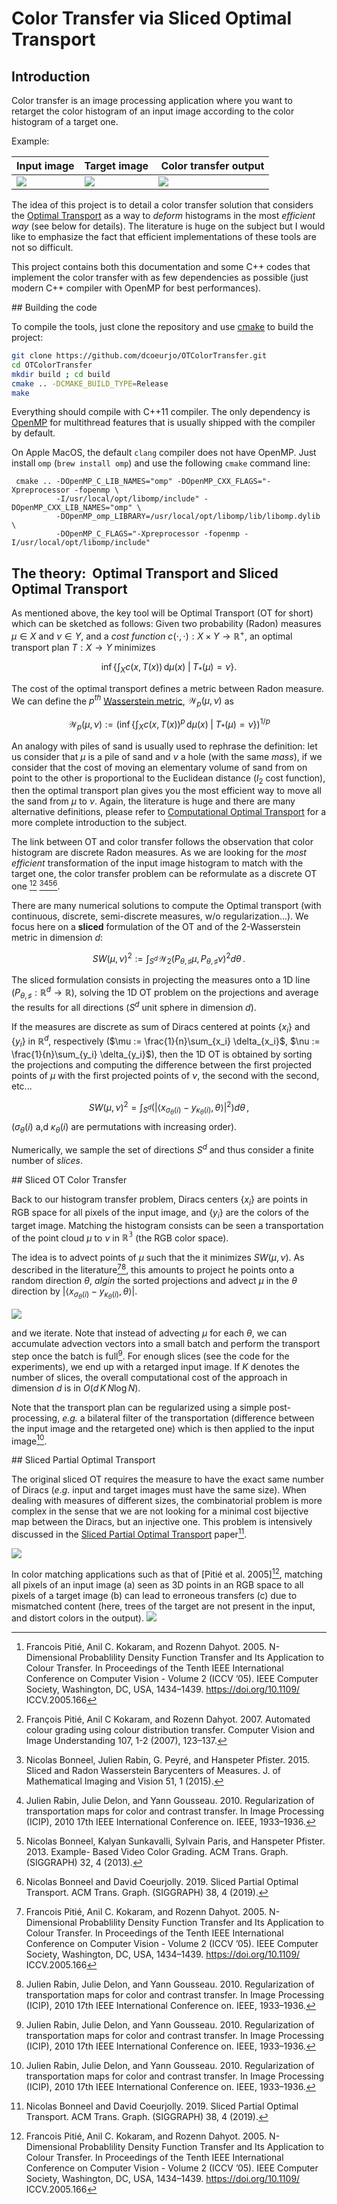 # Color Transfer via Sliced Optimal Transport

## Introduction

Color transfer is an image processing application where you want to retarget the
color histogram of an input image according to the color histogram of a target one.

Example:

Input image  | Target image | Color transfer output
-------|---------|----
![](images/pexelA-0.png) | ![](images/pexelB-0.png) | ![](images/output.png)



The idea of this project is to detail a color transfer solution that considers
the [Optimal Transport](https://en.wikipedia.org/wiki/Transportation_theory_(mathematics)) as
a way to *deform*  histograms in the most *efficient way* (see below for details). The literature is huge on the subject but I would like to emphasize the fact that
efficient implementations of these tools are not so difficult.


This project contains both this documentation and some C++ codes that implement the color transfer with as few dependencies as possible (just modern C++ compiler with OpenMP for best performances).

## Building the code

To compile the tools, just clone the repository and use [cmake](http://cmake.org) to build
the project:

``` bash
git clone https://github.com/dcoeurjo/OTColorTransfer.git
cd OTColorTransfer
mkdir build ; cd build
cmake .. -DCMAKE_BUILD_TYPE=Release
make
```

Everything should compile with C++11 compiler. The only dependency is [OpenMP](http://openmp.org)
for multithread features that is usually shipped with the compiler by default.

On Apple MacOS, the default `clang` compiler does not have OpenMP. Just install `omp` (`brew install omp`) and use the following `cmake` command line:

     cmake .. -DOpenMP_C_LIB_NAMES="omp" -DOpenMP_CXX_FLAGS="-Xpreprocessor -fopenmp \
              -I/usr/local/opt/libomp/include" -DOpenMP_CXX_LIB_NAMES="omp" \
              -DOpenMP_omp_LIBRARY=/usr/local/opt/libomp/lib/libomp.dylib \
              -DOpenMP_C_FLAGS="-Xpreprocessor -fopenmp -I/usr/local/opt/libomp/include"

## The theory:  Optimal Transport and Sliced Optimal Transport

As mentioned above, the key tool will be Optimal Transport (OT for short) which can be sketched as follows: Given two  probability (Radon) measures $\mu\in X$ and $\nu\in Y$, and a *cost function* $c(\cdot,\cdot): X\times Y \rightarrow \mathbb{R}^+$, an optimal transport plan $T: X\rightarrow Y$ minimizes

$${\displaystyle \inf \left\{\left.\int _{X}c(x,T(x))\,\mathrm {d} \mu (x)\;\right|\;T_{*}(\mu )=\nu \right\}.}$$

The cost of the optimal transport defines a metric between Radon measure. We can define the  $p^{th}$ [Wasserstein metric](https://en.wikipedia.org/wiki/Wasserstein_metric), $\mathcal{W}_p(\mu,\nu)$ as

$$\displaystyle \mathcal{W}_{p}(\mu ,\nu ):={\left(\displaystyle \inf \left\{\left.\int _{X}c(x,T(x))^p\,\mathrm {d} \mu (x)\;\right|\;T_{*}(\mu )=\nu \right\}\right)^{1/p}}$$

An analogy with piles of sand is usually used to rephrase the definition: let us consider that $\mu$ is a pile of sand and $\nu$ a hole (with the same *mass*), if we consider that the cost of moving an elementary volume of sand from on point to the other is proportional to the Euclidean distance ($l_2$ cost function), then the optimal transport plan gives you the most efficient way to move all the sand from $\mu$ to $\nu$. Again, the literature is huge and there are many alternative definitions, please refer to [Computational Optimal Transport](https://optimaltransport.github.io/book/) for a more complete introduction to the subject.

The link between OT and color transfer follows the observation that color histogram are discrete Radon measures. As we are looking for the *most efficient* transformation of the input image histogram to match with the target one, the color transfer problem can be reformulate as a discrete OT one [^b1][^b2] [^b3][^b4][^b5][^b6].

There are many numerical solutions to compute the Optimal transport (with continuous, discrete, semi-discrete measures, w/o regularization...). We focus here on a **sliced** formulation of the OT and of the 2-Wasserstein metric in dimension $d$:

$$ SW(\mu,\nu)^2 := \int_{S^d} \mathcal{W}_2( P_{\theta,\sharp}\mu,P_{\theta,\sharp}\nu)^2 d\theta\,.$$

The sliced formulation consists in projecting the measures onto a 1D line ($P_{\theta,\sharp}: \mathbb{R}^d\rightarrow \mathbb{R}$), solving the 1D OT problem on the projections and average the results for all directions ($S^d$ unit sphere in dimension $d$).

If the measures are discrete as sum of Diracs centered at points $\{x_i\}$ and $\{y_i\}$ in $\mathbb{R}^d$, respectively ($\mu := \frac{1}{n}\sum_{x_i} \delta_{x_i}$, $\nu := \frac{1}{n}\sum_{y_i} \delta_{y_i}$), then the 1D OT is obtained by sorting the projections and computing the difference between the first projected points of $\mu$ with the first projected points of $\nu$, the second with the second, etc...

$$ SW(\mu,\nu)^2 = \int_{S^d} \left(|\langle  x_{\sigma_\theta(i)} - y_{\kappa_\theta(i)},\theta\rangle| ^2\right) d\theta\,,$$
($\sigma_\theta(i)$ a,d ${\kappa_\theta(i)}$ are permutations with increasing order).


Numerically, we sample the set of directions $S^d$ and thus consider a finite number of *slices*.

## Sliced OT Color Transfer

Back to our histogram transfer problem, Diracs centers $\{x_i\}$ are points in RGB space for all pixels of the input image, and  $\{y_i\}$ are the colors of the target image. Matching the histogram consists can be seen a transportation of the point cloud $\mu$ to $\nu$ in $\mathbb{R^3}$ (the RGB color space).

The idea is to advect points of $\mu$ such that the it minimizes $SW(\mu,\nu)$. As described in the literature[^b1][^b4], this amounts to project he points onto a random direction $\theta$, *algin* the sorted projections and advect $\mu$ in the $\theta$ direction by $|\langle  x_{\sigma_\theta(i)} - y_{\kappa_\theta(i)},\theta\rangle|$.


![](images/sliced.png)

and we iterate. Note that instead of advecting $\mu$ for each $\theta$, we can accumulate advection vectors into a small batch and perform the transport step  once the batch is full[^b4]. For enough slices (see the code for the experiments), we end up with a retarged input image. If $K$ denotes the number of slices, the overall computational cost of the approach in dimension $d$ is in $O(d\,K\, N\log N)$.

Note that the transport plan can be regularized using a simple post-processing, *e.g.* a bilateral filter of the transportation (difference between the input image and the retargeted one) which is then applied to the input image[^b4].  

## Sliced Partial Optimal Transport

The original sliced OT requires the measure to have the exact same number of Diracs ($e.g.$ input and target images must have the same size). When dealing with measures of different sizes, the combinatorial problem is more complex in the sense that we are not looking for a minimal cost bijective map between the Diracs, but an injective one. This problem is intensively discussed in the [Sliced Partial Optimal Transport](https://perso.liris.cnrs.fr/nicolas.bonneel/spot/) paper[^b6].

![](images/partial.png)


In color matching applications such as that of [Pitié et al. 2005][^b1], matching all pixels of an input image (a) seen as 3D points in an RGB space to all pixels of a target image (b) can lead to erroneous transfers (c) due to mismatched content (here, trees of the target are not present in the input, and distort colors in the output).
![](images/spot.png)




 [^b1]: Francois Pitié, Anil C. Kokaram, and Rozenn Dahyot. 2005. N-Dimensional Probablility Density Function Transfer and Its Application to Colour Transfer. In Proceedings of the Tenth IEEE International Conference on Computer Vision - Volume 2 (ICCV ’05). IEEE Computer Society, Washington, DC, USA, 1434–1439. https://doi.org/10.1109/ ICCV.2005.166
 [^b2]: François Pitié, Anil C Kokaram, and Rozenn Dahyot. 2007. Automated colour grading using colour distribution transfer. Computer Vision and Image Understanding 107, 1-2 (2007), 123–137.
 [^b3]: Nicolas Bonneel, Julien Rabin, G. Peyré, and Hanspeter Pfister. 2015. Sliced and Radon Wasserstein Barycenters of Measures. J. of Mathematical Imaging and Vision 51, 1 (2015).
 [^b4]: Julien Rabin, Julie Delon, and Yann Gousseau. 2010. Regularization of transportation maps for color and contrast transfer. In Image Processing (ICIP), 2010 17th IEEE International Conference on. IEEE, 1933–1936.
 [^b5]: Nicolas Bonneel, Kalyan Sunkavalli, Sylvain Paris, and Hanspeter Pfister. 2013. Example- Based Video Color Grading. ACM Trans. Graph. (SIGGRAPH) 32, 4 (2013).
 [^b6]: Nicolas Bonneel and David Coeurjolly. 2019. Sliced Partial Optimal Transport. ACM Trans. Graph. (SIGGRAPH) 38, 4 (2019).
